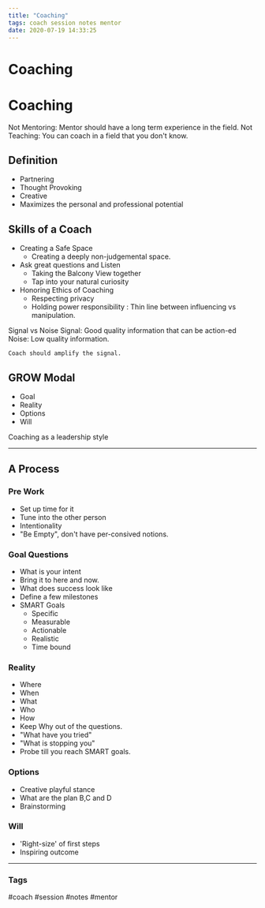 ```yaml
---
title: "Coaching"
tags: coach session notes mentor
date: 2020-07-19 14:33:25
---
```


# Coaching

# Coaching

Not Mentoring: Mentor should have a long term experience in the field.
Not Teaching: You can coach in a field that you don't know.

## Definition
- Partnering
- Thought Provoking
- Creative
- Maximizes the personal and professional potential

## Skills of a Coach
- Creating a Safe Space
	- Creating a deeply non-judgemental space.
- Ask great questions and Listen
	- Taking the Balcony View together
	- Tap into your natural curiosity
- Honoring Ethics of Coaching
	- Respecting privacy
	- Holding power responsibility : Thin line between influencing vs manipulation.

Signal vs Noise
	Signal: Good quality information that can be action-ed
	Noise: Low quality information.

	Coach should amplify the signal.

## GROW Modal
- Goal
- Reality
- Options
- Will

Coaching as a leadership style


----
## A Process

### Pre Work
- Set up time for it
- Tune into the other person
- Intentionality
- "Be Empty", don't have per-consived notions.

### Goal Questions
- What is your intent
- Bring it to here and now.
- What does success look like
- Define a few milestones
- SMART Goals
	- Specific
	- Measurable
	- Actionable
	- Realistic
	- Time bound

### Reality
- Where
- When
- What
- Who
- How
- Keep Why out of the questions.
- "What have you tried"
- "What is stopping you"
- Probe till you reach SMART goals.

### Options
- Creative playful stance
- What are the plan B,C and D
- Brainstorming

### Will
- 'Right-size' of first steps
- Inspiring outcome


---
### Tags
#coach #session #notes #mentor
